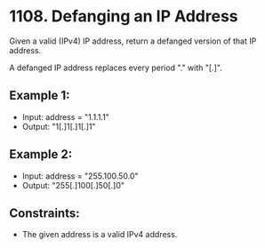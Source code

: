 # 1108. Defanging an IP Address

Given a valid (IPv4) IP address, return a defanged version of that IP address.

A defanged IP address replaces every period "." with "[.]".


## Example 1:

- Input: address = "1.1.1.1"
- Output: "1[.]1[.]1[.]1"

## Example 2:

- Input: address = "255.100.50.0"
- Output: "255[.]100[.]50[.]0"
 

## Constraints:

- The given address is a valid IPv4 address.